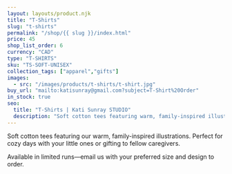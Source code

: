 ```yaml
---
layout: layouts/product.njk
title: "T-Shirts"
slug: "t-shirts"
permalink: "/shop/{{ slug }}/index.html"
price: 45
shop_list_order: 6
currency: "CAD"
type: "T-SHIRTS"
sku: "TS-SOFT-UNISEX"
collection_tags: ["apparel","gifts"]
images:
  - src: "/images/products/t-shirts/t-shirt.jpg"
buy_url: "mailto:katisunray@gmail.com?subject=T-Shirt%20Order"
in_stock: true
seo:
  title: "T-Shirts | Kati Sunray STUDIO"
  description: "Soft cotton tees featuring warm, family-inspired illustrations."
---
```


Soft cotton tees featuring our warm, family-inspired illustrations. Perfect for cozy days with your little ones or gifting to fellow caregivers.

Available in limited runs—email us with your preferred size and design to order.

